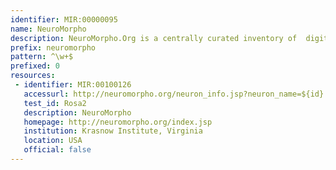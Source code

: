```yaml
---
identifier: MIR:00000095
name: NeuroMorpho
description: NeuroMorpho.Org is a centrally curated inventory of  digitally reconstructed neurons.
prefix: neuromorpho
pattern: ^\w+$
prefixed: 0
resources:
 - identifier: MIR:00100126
   accessurl: http://neuromorpho.org/neuron_info.jsp?neuron_name=${id}
   test_id: Rosa2
   description: NeuroMorpho
   homepage: http://neuromorpho.org/index.jsp
   institution: Krasnow Institute, Virginia
   location: USA
   official: false
---
```

